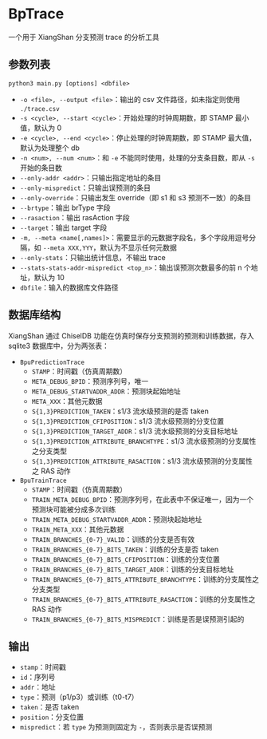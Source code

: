 # BpTrace

一个用于 XiangShan 分支预测 trace 的分析工具

## 参数列表

`python3 main.py [options] <dbfile>`

- `-o <file>, --output <file>`：输出的 csv 文件路径，如未指定则使用 `./trace.csv`
- `-s <cycle>, --start <cycle>`：开始处理的时钟周期数，即 STAMP 最小值，默认为 0
- `-e <cycle>, --end <cycle>`：停止处理的时钟周期数，即 STAMP 最大值，默认为处理整个 db
- `-n <num>, --num <num>`：和 `-e` 不能同时使用，处理的分支条目数，即从 `-s` 开始的条目数
- `--only-addr <addr>`：只输出指定地址的条目
- `--only-mispredict`：只输出误预测的条目
- `--only-override`：只输出发生 override（即 s1 和 s3 预测不一致）的条目
- `--brtype`：输出 brType 字段
- `--rasaction`：输出 rasAction 字段
- `--target`：输出 target 字段
- `-m, --meta <name[,names]>`：需要显示的元数据字段名，多个字段用逗号分隔，如 `--meta XXX,YYY`，默认为不显示任何元数据
- `--only-stats`：只输出统计信息，不输出 trace
- `--stats-stats-addr-mispredict <top_n>`：输出误预测次数最多的前 n 个地址，默认为 10
- `dbfile`：输入的数据库文件路径

## 数据库结构

XiangShan 通过 ChiselDB 功能在仿真时保存分支预测的预测和训练数据，存入 sqlite3 数据库中，分为两张表：

- `BpuPredictionTrace`
  - `STAMP`：时间戳（仿真周期数）
  - `META_DEBUG_BPID`：预测序列号，唯一
  - `META_DEBUG_STARTVADDR_ADDR`：预测块起始地址
  - `META_XXX`：其他元数据
  - `S{1,3}PREDICTION_TAKEN`：s1/3 流水级预测的是否 taken
  - `S{1,3}PREDICTION_CFIPOSITION`：s1/3 流水级预测的分支位置
  - `S{1,3}PREDICTION_TARGET_ADDR`：s1/3 流水级预测的分支目标地址
  - `S{1,3}PREDICTION_ATTRIBUTE_BRANCHTYPE`：s1/3 流水级预测的分支属性之分支类型
  - `S{1,3}PREDICTION_ATTRIBUTE_RASACTION`：s1/3 流水级预测的分支属性之 RAS 动作
- `BpuTrainTrace`
  - `STAMP`：时间戳（仿真周期数）
  - `TRAIN_META_DEBUG_BPID`：预测序列号，在此表中不保证唯一，因为一个预测块可能被分成多次训练
  - `TRAIN_META_DEBUG_STARTVADDR_ADDR`：预测块起始地址
  - `TRAIN_META_XXX`：其他元数据
  - `TRAIN_BRANCHES_{0-7}_VALID`：训练的分支是否有效
  - `TRAIN_BRANCHES_{0-7}_BITS_TAKEN`：训练的分支是否 taken
  - `TRAIN_BRANCHES_{0-7}_BITS_CFIPOSITION`：训练的分支位置
  - `TRAIN_BRANCHES_{0-7}_BITS_TARGET_ADDR`：训练的分支目标地址
  - `TRAIN_BRANCHES_{0-7}_BITS_ATTRIBUTE_BRANCHTYPE`：训练的分支属性之分支类型
  - `TRAIN_BRANCHES_{0-7}_BITS_ATTRIBUTE_RASACTION`：训练的分支属性之 RAS 动作
  - `TRAIN_BRANCHES_{0-7}_BITS_MISPREDICT`：训练是否是误预测引起的

## 输出

- `stamp`：时间戳
- `id`：序列号
- `addr`：地址
- `type`：预测（p1/p3）或训练（t0-t7）
- `taken`：是否 taken
- `position`：分支位置
- `mispredict`：若 `type` 为预测则固定为 `-`，否则表示是否误预测
